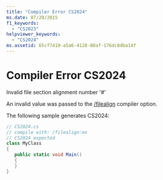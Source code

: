 ```yaml
---
title: "Compiler Error CS2024"
ms.date: 07/20/2015
f1_keywords: 
  - "CS2023"
helpviewer_keywords: 
  - "CS2024"
ms.assetid: 65cf7419-a5a6-4128-88af-176dc8dba14f
---
```

# Compiler Error CS2024
Invalid file section alignment number '#'  
  
 An invalid value was passed to the [/filealign](../language-reference/compiler-options/filealign-compiler-option.md) compiler option.  
  
 The following sample generates CS2024:  
  
```csharp  
// CS2024.cs  
// compile with: /filealign:ex  
// CS2024 expected  
class MyClass  
{  
   public static void Main()  
   {  
   }  
}  
```
